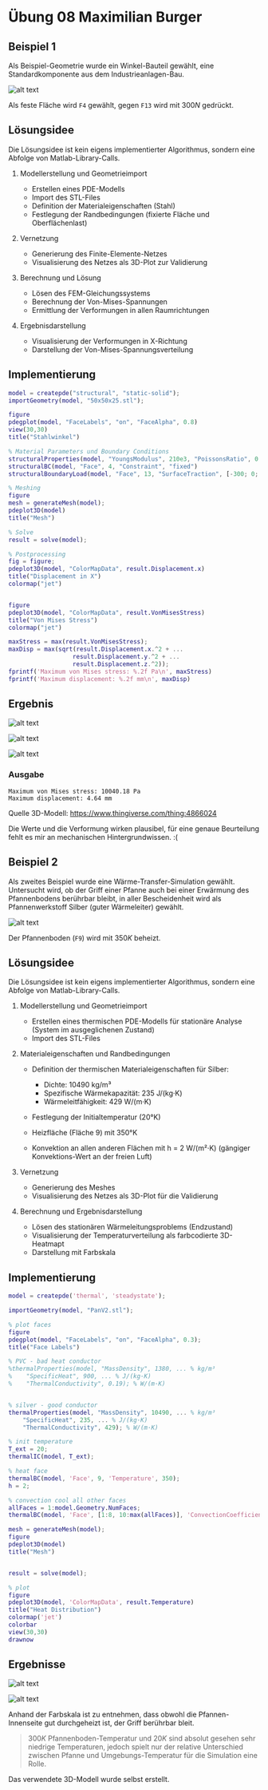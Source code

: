 # Übung 08 Maximilian Burger

## Beispiel 1

Als Beispiel-Geometrie wurde ein Winkel-Bauteil gewählt, eine Standardkomponente aus dem Industrieanlagen-Bau.

![alt text](img/winkel_faces.jpg)

Als feste Fläche wird `F4` gewählt, gegen `F13` wird mit $300 N$ gedrückt.

## Lösungsidee
Die Lösungsidee ist kein eigens implementierter Algorithmus, sondern eine Abfolge von Matlab-Library-Calls.

1. Modellerstellung und Geometrieimport
    - Erstellen eines PDE-Modells
    - Import des STL-Files
    - Definition der Materialeigenschaften (Stahl)
    - Festlegung der Randbedingungen (fixierte Fläche und Oberflächenlast)


2. Vernetzung
    - Generierung des Finite-Elemente-Netzes
    - Visualisierung des Netzes als 3D-Plot zur Validierung

3. Berechnung und Lösung
    - Lösen des FEM-Gleichungssystems
    - Berechnung der Von-Mises-Spannungen
    - Ermittlung der Verformungen in allen Raumrichtungen

4. Ergebnisdarstellung
    - Visualisierung der Verformungen in X-Richtung
    - Darstellung der Von-Mises-Spannungsverteilung

## Implementierung

```matlab
model = createpde("structural", "static-solid");
importGeometry(model, "50x50x25.stl");

figure
pdegplot(model, "FaceLabels", "on", "FaceAlpha", 0.8)
view(30,30)
title("Stahlwinkel")

% Material Parameters und Boundary Conditions
structuralProperties(model, "YoungsModulus", 210e3, "PoissonsRatio", 0.29)
structuralBC(model, "Face", 4, "Constraint", "fixed")
structuralBoundaryLoad(model, "Face", 13, "SurfaceTraction", [-300; 0; 0])

% Meshing
figure
mesh = generateMesh(model);
pdeplot3D(model)
title("Mesh")

% Solve
result = solve(model);

% Postprocessing
fig = figure;
pdeplot3D(model, "ColorMapData", result.Displacement.x)
title("Displacement in X")
colormap("jet")


figure
pdeplot3D(model, "ColorMapData", result.VonMisesStress)
title("Von Mises Stress")
colormap("jet")

maxStress = max(result.VonMisesStress);
maxDisp = max(sqrt(result.Displacement.x.^2 + ...
                  result.Displacement.y.^2 + ...
                  result.Displacement.z.^2));
fprintf('Maximum von Mises stress: %.2f Pa\n', maxStress)
fprintf('Maximum displacement: %.2f mm\n', maxDisp)
```

## Ergebnis

![alt text](img/winkel_mesh.jpg)

![alt text](img/winkel_displacement.jpg)

![alt text](img/winkel_mise.jpg)

### Ausgabe
```
Maximum von Mises stress: 10040.18 Pa
Maximum displacement: 4.64 mm
```

Quelle 3D-Modell: https://www.thingiverse.com/thing:4866024

Die Werte und die Verformung wirken plausibel, für eine genaue Beurteilung fehlt es mir an mechanischen Hintergrundwissen. :(

## Beispiel 2

Als zweites Beispiel wurde eine Wärme-Transfer-Simulation gewählt. Untersucht wird, ob der Griff einer Pfanne auch bei einer Erwärmung des Pfannenbodens berührbar bleibt, in aller Bescheidenheit wird als Pfannenwerkstoff Silber (guter Wärmeleiter) gewählt.

![alt text](img/pan_faces.jpg)

Der Pfannenboden (`F9`) wird mit $350 K$ beheizt.



## Lösungsidee

Die Lösungsidee ist kein eigens implementierter Algorithmus, sondern eine Abfolge von Matlab-Library-Calls.

1. Modellerstellung und Geometrieimport
    - Erstellen eines thermischen PDE-Modells für stationäre Analyse (System im ausgeglichenen Zustand)
    - Import des STL-Files 


2. Materialeigenschaften und Randbedingungen
    - Definition der thermischen Materialeigenschaften für Silber:
        - Dichte: 10490 kg/m³
        - Spezifische Wärmekapazität: 235 J/(kg·K)
        - Wärmeleitfähigkeit: 429 W/(m·K)


    - Festlegung der Initialtemperatur (20°K)   
    - Heizfläche (Fläche 9) mit 350°K
    - Konvektion an allen anderen Flächen mit h = 2 W/(m²·K)
    (gängiger Konvektions-Wert an der freien Luft)

3. Vernetzung
    - Generierung des Meshes
    - Visualisierung des Netzes als 3D-Plot für die Validierung


4. Berechnung und Ergebnisdarstellung
    - Lösen des stationären Wärmeleitungsproblems (Endzustand)
    - Visualisierung der Temperaturverteilung als farbcodierte 3D-Heatmapt
    - Darstellung mit Farbskala 

## Implementierung

```matlab
model = createpde('thermal', 'steadystate');

importGeometry(model, "PanV2.stl");

% plot faces
figure
pdegplot(model, "FaceLabels", "on", "FaceAlpha", 0.3);
title("Face Labels")

% PVC - bad heat conductor
%thermalProperties(model, "MassDensity", 1380, ... % kg/m³
%    "SpecificHeat", 900, ... % J/(kg·K)
%    "ThermalConductivity", 0.19); % W/(m·K)


% silver - good conductor
thermalProperties(model, "MassDensity", 10490, ... % kg/m³
    "SpecificHeat", 235, ... % J/(kg·K)
    "ThermalConductivity", 429); % W/(m·K)

% init temperature
T_ext = 20; 
thermalIC(model, T_ext); 

% heat face
thermalBC(model, 'Face', 9, 'Temperature', 350);
h = 2; 

% convection cool all other faces
allFaces = 1:model.Geometry.NumFaces;
thermalBC(model, 'Face', [1:8, 10:max(allFaces)], 'ConvectionCoefficient', h, 'AmbientTemperature', T_ext);

mesh = generateMesh(model);
figure
pdeplot3D(model)
title("Mesh")


result = solve(model);

% plot
figure
pdeplot3D(model, 'ColorMapData', result.Temperature)
title("Heat Distribution")
colormap('jet')
colorbar
view(30,30)
drawnow
```

## Ergebnisse

![alt text](img/pan_mesh.jpg)

![alt text](img/pan_heat.jpg)

Anhand der Farbskala ist zu entnehmen, dass obwohl die Pfannen-Innenseite gut durchgeheizt ist, der Griff berührbar bleit.

>$300K$ Pfannenboden-Temperatur und $20K$ sind absolut gesehen sehr niedrige Temperaturen, jedoch spielt nur der relative Unterschied zwischen Pfanne und Umgebungs-Temperatur für die Simulation eine Rolle.

Das verwendete 3D-Modell wurde selbst erstellt.
